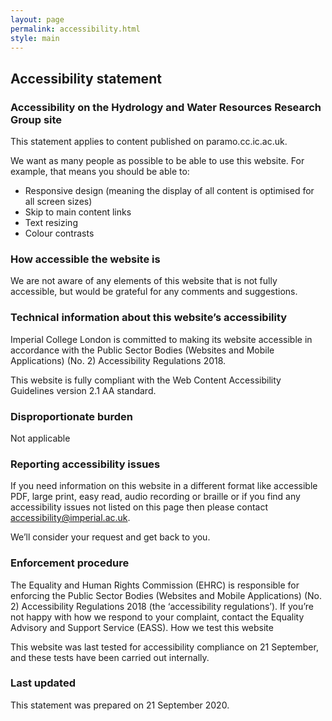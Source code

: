 ```yaml
---
layout: page
permalink: accessibility.html
style: main
---
```


## Accessibility statement

### Accessibility on the Hydrology and Water Resources Research Group site

This statement applies to content published on paramo.cc.ic.ac.uk.

We want as many people as possible to be able to use this website. For example, that means you should be able to:

- Responsive design (meaning the display of all content is optimised for all screen sizes)
- Skip to main content links
- Text resizing
- Colour contrasts

### How accessible the website is

We are not aware of any elements of this website that is not fully accessible, but would be grateful for any comments and suggestions.
<!-- 
[Note: use this section to provide information that a disabled user can act on - for example, avoid a particular section of the website, or request an alternative version rather than waste time trying to make it work with their assistive technology. Try to list in order of impact. This should be written in plain English rather than use overly technical WCAG language and should focus more on the impact. Below is a list of the kind of things you may want to include.] -->

### Technical information about this website’s accessibility

Imperial College London is committed to making its website accessible in accordance with the Public Sector Bodies (Websites and Mobile Applications) (No. 2) Accessibility Regulations 2018.

This website is fully compliant with the Web Content Accessibility Guidelines version 2.1 AA standard.

### Disproportionate burden

Not applicable

### Reporting accessibility issues

If you need information on this website in a different format like accessible PDF, large print, easy read, audio recording or braille or if you find any accessibility issues not listed on this page then please contact accessibility@imperial.ac.uk.

We’ll consider your request and get back to you.

### Enforcement procedure

The Equality and Human Rights Commission (EHRC) is responsible for enforcing the Public Sector Bodies (Websites and Mobile Applications) (No. 2) Accessibility Regulations 2018 (the ‘accessibility regulations’). If you’re not happy with how we respond to your complaint, contact the Equality Advisory and Support Service (EASS).
How we test this website

This website was last tested for accessibility compliance on 21 September, and these tests have been carried out internally.

### Last updated

This statement was prepared on 21 September 2020.



